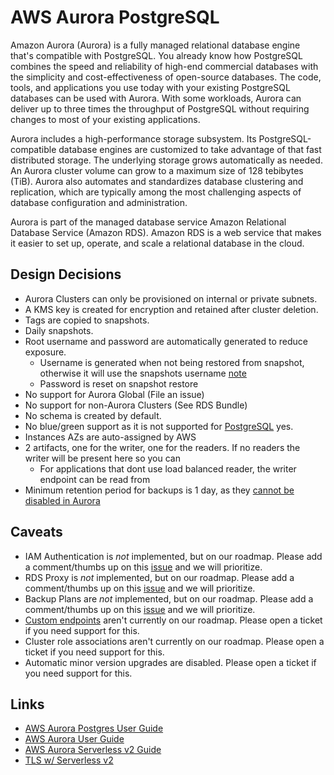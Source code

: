 # AWS Aurora PostgreSQL

Amazon Aurora (Aurora) is a fully managed relational database engine that's compatible with PostgreSQL. You already know how PostgreSQL combines the speed and reliability of high-end commercial databases with the simplicity and cost-effectiveness of open-source databases. The code, tools, and applications you use today with your existing PostgreSQL databases can be used with Aurora. With some workloads, Aurora can deliver up to three times the throughput of PostgreSQL without requiring changes to most of your existing applications.

Aurora includes a high-performance storage subsystem. Its PostgreSQL-compatible database engines are customized to take advantage of that fast distributed storage. The underlying storage grows automatically as needed. An Aurora cluster volume can grow to a maximum size of 128 tebibytes (TiB). Aurora also automates and standardizes database clustering and replication, which are typically among the most challenging aspects of database configuration and administration.

Aurora is part of the managed database service Amazon Relational Database Service (Amazon RDS). Amazon RDS is a web service that makes it easier to set up, operate, and scale a relational database in the cloud.

## Design Decisions

* Aurora Clusters can only be provisioned on internal or private subnets.
* A KMS key is created for encryption and retained after cluster deletion.
* Tags are copied to snapshots.
* Daily snapshots.
* Root username and password are automatically generated to reduce exposure.
  * Username is generated when not being restored from snapshot, otherwise it will use the snapshots username [note](https://github.com/hashicorp/terraform-provider-aws/pull/9505/files#diff-9d869fc908da636b09ac45e62cd373de7223e04ab7a2279385d6ea31004fcbacR92)
  * Password is reset on snapshot restore
* No support for Aurora Global (File an issue)
* No support for non-Aurora Clusters (See RDS Bundle)
* No schema is created by default.
* No blue/green support as it is not supported for [PostgreSQL](https://docs.aws.amazon.com/AmazonRDS/latest/AuroraUserGuide/blue-green-deployments-overview.html) yes.
* Instances AZs are auto-assigned by AWS
* 2 artifacts, one for the writer, one for the readers. If no readers the writer will be present here so you can
  * For applications that dont use load balanced reader, the writer endpoint can be read from
* Minimum retention period for backups is 1 day, as they [cannot be disabled in Aurora](https://docs.aws.amazon.com/AmazonRDS/latest/AuroraUserGuide/Aurora.Managing.Backups.html)
## Caveats

* IAM Authentication is *not* implemented, but on our roadmap. Please add a comment/thumbs up on this [issue](https://github.com/massdriver-cloud/aws-aurora-postgresql/issues/4) and we will prioritize.
* RDS Proxy is *not* implemented, but on our roadmap. Please add a comment/thumbs up on this [issue](https://github.com/massdriver-cloud/aws-aurora-postgresql/issues/3) and we will prioritize.
* Backup Plans are *not* implemented, but on our roadmap. Please add a comment/thumbs up on this [issue](https://github.com/massdriver-cloud/aws-aurora-postgresql/issues/5) and we will prioritize.
* [Custom endpoints](https://docs.aws.amazon.com/AmazonRDS/latest/AuroraUserGuide/Aurora.Overview.Endpoints.html#Aurora.Endpoints.Cluster) aren't currently on our roadmap. Please open a ticket if you need support for this.
* Cluster role associations aren't currently on our roadmap. Please open a ticket if you need support for this.
* Automatic minor version upgrades are disabled. Please open a ticket if you need support for this.

## Links

* [AWS Aurora Postgres User Guide](https://docs.aws.amazon.com/AmazonRDS/latest/AuroraUserGuide/Aurora.AuroraPostgreSQL.html)
* [AWS Aurora User Guide](https://docs.aws.amazon.com/AmazonRDS/latest/AuroraUserGuide/Aurora.Overview.html)
* [AWS Aurora Serverless v2 Guide](https://docs.aws.amazon.com/AmazonRDS/latest/AuroraUserGuide/aurora-serverless-v2.html)
* [TLS w/ Serverless v2](https://docs.aws.amazon.com/AmazonRDS/latest/AuroraUserGuide/aurora-serverless-v2-administration.html#aurora-serverless-v2.tls)
